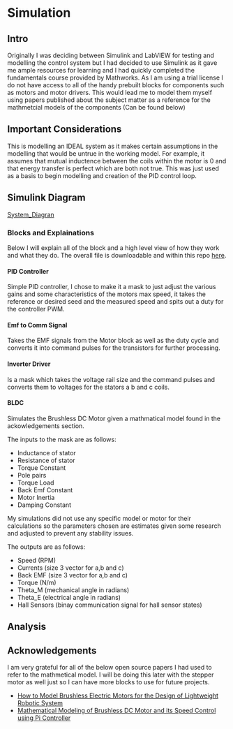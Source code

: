 # Simulation

## Intro
Originally I was deciding between Simulink and LabVIEW for testing and modelling the control system but I had decided to use Simulink as it gave me ample resources for learning and I had quickly completed the fundamentals course provided by Mathworks. As I am using a trial license I do not have access to all of the handy prebuilt blocks for components such as motors and motor drivers. This would lead me to model them myself using papers published about the subject matter as a reference for the mathmetcial models of the components (Can be found below)

## Important Considerations
This is modelling an IDEAL system as it makes certain assumptions in the modelling that would be untrue in the working model. For example, it assumes that mutual inductence between the coils within the motor is 0 and that energy transfer is perfect which are both not true. This was just used as a basis to begin modelling and creation of the PID control loop.

## Simulink Diagram

[System_Diagran](Documentation/photos/bldc_full_simulink_model.png)

### Blocks and Explainations
Below I will explain all of the block and a high level view of how they work and what they do. The overall file is downloadable and within this repo [here]().

#### PID Controller
Simple PID controller, I chose to make it a mask to just adjust the various gains and some characteristics of the motors max speed, it takes the reference or desired seed and the measured speed and spits out a duty for the controller PWM. 

#### Emf to Comm Signal
Takes the EMF signals from the Motor block as well as the duty cycle and converts it into command pulses for the transistors for further processing.

#### Inverter Driver
Is a mask which takes the voltage rail size and the command pulses and converts them to voltages for the stators a b and c coils. 

#### BLDC
Simulates the Brushless DC Motor given a mathmatical model found in the ackowledgements section.

The inputs to the mask are as follows:
* Inductance of stator 
* Resistance of stator 
* Torque Constant 
* Pole pairs 
* Torque Load 
* Back Emf Constant
* Motor Inertia
* Damping Constant

My simulations did not use any specific model or motor for their calculations so the parameters chosen are estimates given some research and adjusted to prevent any stability issues.

The outputs are as follows:
* Speed (RPM)
* Currents (size 3 vector for a,b and c)
* Back EMF (size 3 vector for a,b and c)
* Torque (N/m)
* Theta_M (mechanical angle in radians)
* Theta_E (electrical angle in radians)
* Hall Sensors (binay communication signal for hall sensor states)

## Analysis


## Acknowledgements
I am very grateful for all of the below open source papers I had used to refer to the mathmetical model. I will be doing this later with the stepper motor as well just so I can have more blocks to use for future projects.

* [How to Model Brushless Electric Motors for the
Design of Lightweight Robotic System](https://arxiv.org/pdf/2310.00080)
* [Mathematical Modeling of Brushless DC Motor
and its Speed Control using Pi Controller](https://www.ijert.org/research/mathematical-modeling-of-brushless-dc-motor-and-its-speed-control-using-pi-controller-IJERTV8IS050446.pdf)
